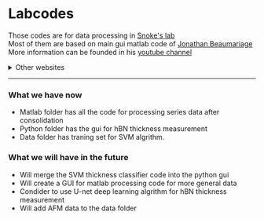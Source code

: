 # Labcodes 

Those codes are for data processing in [Snoke's lab](https://www.snokelab.com/)  
Most of them are based on main gui matlab code of [Jonathan Beaumariage](https://www.mathworks.com/matlabcentral/profile/authors/8492801?detail=all)  
More information can be founded in his [youtube channel](https://www.youtube.com/@jonathanbeaumariage6480/videos)  

<!-- markdownlint-disable -->

<details><summary>Other websites</summary>
<p>		
    <b> Personal website</b><br> More information will be added. <a href="https://qiaochuwan.github.io">Current website</a>
			</p>
<!-- markdownlint-restore -->
</details>

---

### What we have now

- Matlab folder has all the code for processing series data after consolidation
- Python folder has the gui for hBN thickness measurement
- Data folder has traning set for SVM algrithm.


### What we will have in the future
* Will merge the SVM thickness classifier code into the python gui
* Will create a GUI for matlab processing code for more general data
* Condider to use U-net deep learning algrithm for hBN thickness measurement
* Will add AFM data to the data folder
